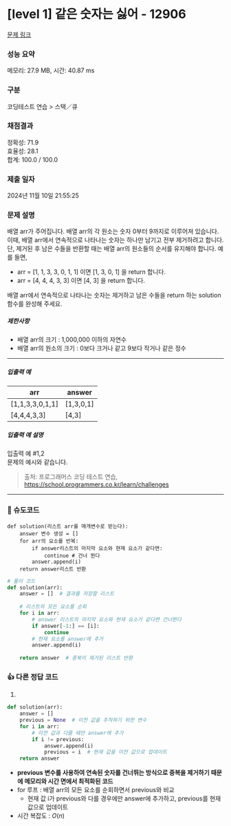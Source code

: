 # [level 1] 같은 숫자는 싫어 - 12906 

[문제 링크](https://school.programmers.co.kr/learn/courses/30/lessons/12906) 

### 성능 요약

메모리: 27.9 MB, 시간: 40.87 ms

### 구분

코딩테스트 연습 > 스택／큐

### 채점결과

정확성: 71.9<br/>효율성: 28.1<br/>합계: 100.0 / 100.0

### 제출 일자

2024년 11월 10일 21:55:25

### 문제 설명

<p>배열 arr가 주어집니다. 배열 arr의 각 원소는 숫자 0부터 9까지로 이루어져 있습니다. 이때, 배열 arr에서 연속적으로 나타나는 숫자는 하나만 남기고 전부 제거하려고 합니다. 단, 제거된 후 남은 수들을 반환할 때는 배열 arr의 원소들의 순서를 유지해야 합니다. 예를 들면,</p>

<ul>
<li>arr = [1, 1, 3, 3, 0, 1, 1] 이면 [1, 3, 0, 1] 을 return 합니다.</li>
<li>arr = [4, 4, 4, 3, 3] 이면 [4, 3] 을 return 합니다.</li>
</ul>

<p>배열 arr에서 연속적으로 나타나는 숫자는 제거하고 남은 수들을 return 하는 solution 함수를 완성해 주세요.</p>

<h5>제한사항</h5>

<ul>
<li>배열 arr의 크기 : 1,000,000 이하의 자연수</li>
<li>배열 arr의 원소의 크기 : 0보다 크거나 같고 9보다 작거나 같은 정수</li>
</ul>

<hr>

<h5>입출력 예</h5>
<table class="table">
        <thead><tr>
<th>arr</th>
<th>answer</th>
</tr>
</thead>
        <tbody><tr>
<td>[1,1,3,3,0,1,1]</td>
<td>[1,3,0,1]</td>
</tr>
<tr>
<td>[4,4,4,3,3]</td>
<td>[4,3]</td>
</tr>
</tbody>
      </table>
<h5>입출력 예 설명</h5>

<p>입출력 예 #1,2<br>
문제의 예시와 같습니다.</p>


> 출처: 프로그래머스 코딩 테스트 연습, https://school.programmers.co.kr/learn/challenges
---
### 📝 슈도코드
```
def solution(리스트 arr를 매개변수로 받는다):
    answer 변수 생성 = []
    for arr의 요소를 반복:
        if answer리스트의 마지막 요소와 현재 요소가 같다면:
            continue # 건너 뛴다
        answer.append(i)
    return answer리스트 반환
```
```python
# 풀이 코드
def solution(arr):
    answer = []  # 결과를 저장할 리스트
    
    # 리스트의 모든 요소를 순회
    for i in arr:
        # answer 리스트의 마지막 요소와 현재 요소가 같다면 건너뛴다
        if answer[-1:] == [i]:  
            continue
        # 현재 요소를 answer에 추가
        answer.append(i)
    
    return answer  # 중복이 제거된 리스트 반환
```

### 👍 다른 정답 코드
1.
```python
def solution(arr):
    answer = []
    previous = None  # 이전 값을 추적하기 위한 변수
    for i in arr:
        # 이전 값과 다를 때만 answer에 추가
        if i != previous:
            answer.append(i)
            previous = i  # 현재 값을 이전 값으로 업데이트
    return answer
```
- **previous 변수를 사용하여 연속된 숫자를 건너뛰는 방식으로 중복을 제거하기 때문에 메모리와 시간 면에서 최적화된 코드**
- for 루프 : 배열 arr의 모든 요소를 순회하면서 previous와 비교
    - 현재 값 i가 previous와 다를 경우에만 answer에 추가하고, previous를 현재 값으로 업데이트
- 시간 복잡도 : $O(n)$
